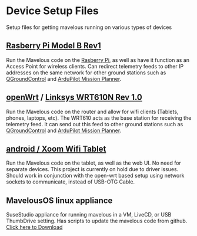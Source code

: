 
Device Setup Files
==================

Setup files for getting mavelous running on various types of devices

[Rasberry Pi Model B Rev1](https://github.com/wiseman/mavelous/tree/master/devices/raspberry_pi)
------------------------
Run the Mavelous code on the [Rasberry Pi](http://www.raspberrypi.org), as well as have it function as an Access Point for wireless clients. Can redirect telemetry feeds to other IP addresses on the same network for other ground stations such as [QGroundControl](http://qgroundcontrol.org) and [ArduPilot Mission Planner](http://code.google.com/p/ardupilot-mega/wiki/MissionPlanner).

[openWrt](https://github.com/wiseman/mavelous/tree/master/devices/openWrt) / [Linksys WRT610N Rev 1.0](https://github.com/wiseman/mavelous/tree/master/devices/openWrt/linksys-wrt610nv1)
---------------------------------
Run the Mavelous code on the router and allow for wifi clients (Tablets, phones, laptops, etc). The WRT610 acts as the base station for receiving the telemetry feed. It can send out this feed to other ground stations such as [QGroundControl](http://qgroundcontrol.org) and [ArduPilot Mission Planner](http://code.google.com/p/ardupilot-mega/wiki/MissionPlanner).

[android / Xoom Wifi Tablet](https://github.com/wiseman/mavelous/tree/master/devices/android)
--------------------------
Run the Mavelous code on the tablet, as well as the web UI. No need for separate devices. This project is currently on hold due to driver issues. Should work in conjunction with the open-wrt based setup using network sockets to communicate, instead of USB-OTG Cable.

MavelousOS linux appliance
--------------------------
SuseStudio appliance for running mavelous in a VM, LiveCD, or USB ThumbDrive setting. Has scripts to update the mavelous code from github. [Click here to Download](http://susestudio.com/a/FS6gnm/mavelousos)